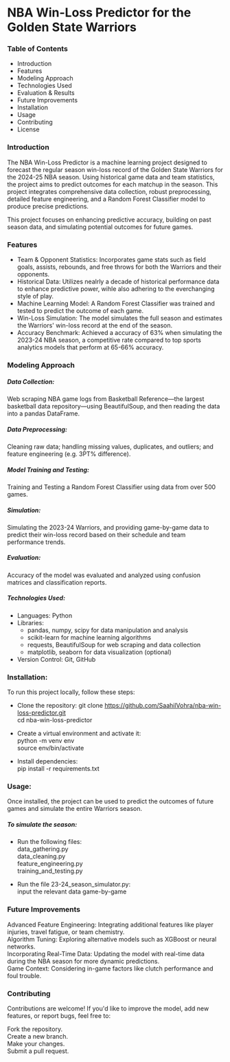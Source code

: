 # __NBA Win-Loss Predictor for the Golden State Warriors__

### __Table of Contents__
* Introduction
* Features
* Modeling Approach
* Technologies Used
* Evaluation & Results
* Future Improvements
* Installation
* Usage
* Contributing
* License

### __Introduction__
The NBA Win-Loss Predictor is a machine learning project designed to forecast the regular season win-loss record of the Golden State Warriors for the 2024-25 NBA season. Using historical game data and team statistics, the project aims to predict outcomes for each matchup in the season. This project integrates comprehensive data collection, robust preprocessing, detailed feature engineering, and a Random Forest Classifier model to produce precise predictions.

This project focuses on enhancing predictive accuracy, building on past season data, and simulating potential outcomes for future games.

### __Features__
* Team & Opponent Statistics: Incorporates game stats such as field goals, assists, rebounds, and free throws for both the Warriors and their opponents.
* Historical Data: Utilizes nealrly a decade of historical performance data to enhance predictive power, wihle also adhering to the everchanging style of play.
* Machine Learning Model: A Random Forest Classifier was trained and tested to predict the outcome of each game.
* Win-Loss Simulation: The model simulates the full season and estimates the Warriors' win-loss record at the end of the season.
* Accuracy Benchmark: Achieved a accuracy of 63% when simulating the 2023-24 NBA season, a competitive rate compared to top sports analytics models that perform at 65-66% accuracy.
  
### __Modeling Approach__

##### Data Collection: 
Web scraping NBA game logs from Basketball Reference—the largest basketball data repository—using BeautifulSoup, and then reading the data into a pandas DataFrame.
##### Data Preprocessing:
Cleaning raw data; handling missing values, duplicates, and outliers; and feature engineering (e.g. 3PT% difference).
##### Model Training and Testing: 
Training and Testing a Random Forest Classifier using data from over 500 games.
##### Simulation: 
Simulating the 2023-24 Warriors, and providing game-by-game data to predict their win-loss record based on their schedule and team performance trends. 
##### Evaluation:
Accuracy of the model was evaluated and analyzed using confusion matrices and classification reports.

##### Technologies Used:
* Languages: Python
* Libraries:
  - pandas, numpy, scipy for data manipulation and analysis
  - scikit-learn for machine learning algorithms
  - requests, BeautifulSoup for web scraping and data collection
  - matplotlib, seaborn for data visualization (optional)
* Version Control: Git, GitHub

### Installation:
To run this project locally, follow these steps:

* Clone the repository:
git clone https://github.com/SaahilVohra/nba-win-loss-predictor.git  
cd nba-win-loss-predictor

* Create a virtual environment and activate it:  
python -m venv env  
source env/bin/activate  

* Install dependencies:  
pip install -r requirements.txt  

### Usage:
Once installed, the project can be used to predict the outcomes of future games and simulate the entire Warriors season. 
##### To simulate the season:

* Run the following files:  
  data_gathering.py  
  data_cleaning.py  
  feature_engineering.py  
  training_and_testing.py  

* Run the file 23-24_season_simulator.py:  
  input the relevant data game-by-game
  
### Future Improvements  

Advanced Feature Engineering: Integrating additional features like player injuries, travel fatigue, or team chemistry.  
Algorithm Tuning: Exploring alternative models such as XGBoost or neural networks.  
Incorporating Real-Time Data: Updating the model with real-time data during the NBA season for more dynamic predictions.  
Game Context: Considering in-game factors like clutch performance and foul trouble.  

### Contributing

Contributions are welcome! If you'd like to improve the model, add new features, or report bugs, feel free to:  

Fork the repository.  
Create a new branch.  
Make your changes.  
Submit a pull request.  



